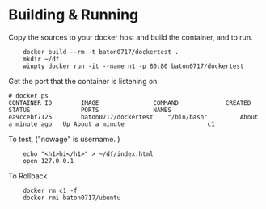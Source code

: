 

# Building & Running

Copy the sources to your docker host and build the container, and to run.
```
	docker build --rm -t baton0717/dockertest .
	mkdir ~/df
	winpty docker run -it --name n1 -p 80:80 baton0717/dockertest

```
Get the port that the container is listening on:

```
# docker ps
CONTAINER ID        IMAGE               COMMAND             CREATED             STATUS              PORTS               NAMES
ea9ccebf7125        baton0717/dockertest    "/bin/bash"         About a minute ago   Up About a minute                       c1

```

To test, ("nowage" is username. )
```
	echo "<h1>hi</h1>" > ~/df/index.html
	open 127.0.0.1
```
To Rollback
```
    docker rm c1 -f
    docker rmi baton0717/ubuntu
```
